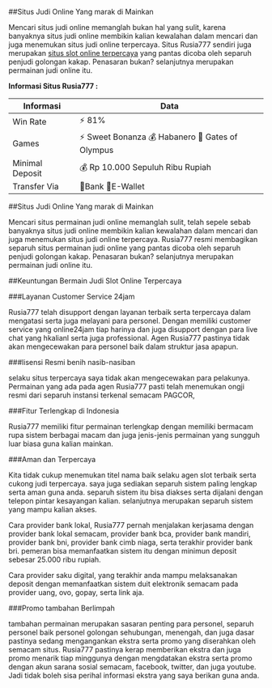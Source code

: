 ##Situs Judi Online Yang marak di Mainkan

Mencari situs judi online memanglah bukan hal yang sulit, karena banyaknya situs judi online membikin kalian kewalahan dalam mencari dan juga menemukan situs judi online terpercaya. Situs Rusia777 sendiri juga merupakan [situs slot online terpercaya](https://camfixya.com) yang pantas dicoba oleh separuh penjudi golongan kakap. Penasaran bukan? selanjutnya merupakan permainan judi online itu.

<b>Informasi Situs Rusia777 : </b>

| Informasi  | Data |
| ------------- | ------------- |
| Win Rate  | ⚡ 81% |
| Games  | ⚡ Sweet Bonanza 💰 Habanero 🔱 Gates of Olympus |
| Minimal Deposit  | 💰 Rp 10.000 Sepuluh Ribu Rupiah |
| Transfer Via  | 🏅Bank 🏅E-Wallet |

##Situs Judi Online Yang marak di Mainkan

Mencari situs permainan judi online memanglah sulit, telah sepele sebab banyaknya situs judi online membikin kalian kewalahan dalam mencari dan juga menemukan situs judi online terpercaya. Rusia777 resmi  membagikan separuh situs permainan judi online yang pantas dicoba oleh separuh penjudi golongan kakap. Penasaran bukan? selanjutnya merupakan permainan judi online itu.

##Keuntungan Bermain Judi Slot Online Terpercaya

###Layanan Customer Service 24jam

Rusia777 telah disupport dengan layanan terbaik serta terpercaya dalam mengatasi serta juga melayani para personel. Dengan memiliki customer service yang online24jam tiap harinya dan juga disupport dengan para live chat yang hkalianl serta juga professional. Agen Rusia777 pastinya tidak akan mengecewakan para personel baik dalam struktur jasa apapun.

###lisensi Resmi benih nasib-nasiban

selaku situs terpercaya saya tidak akan mengecewakan para pelakunya. Permainan yang ada pada agen Rusia777 pasti telah menemukan ongji resmi dari separuh instansi terkenal semacam PAGCOR,

###Fitur Terlengkap di Indonesia

Rusia777 memiliki fitur permainan terlengkap dengan memiliki bermacam rupa sistem berbagai macam dan juga jenis-jenis permainan yang sungguh luar biasa guna kalian mainkan.

###Aman dan Terpercaya

Kita tidak cukup menemukan titel nama baik selaku agen slot terbaik serta cukong judi terpercaya. saya juga sediakan separuh sistem paling lengkap serta aman guna anda. separuh sistem itu bisa diakses serta dijalani dengan telepon pintar kesayangan kalian. selanjutnya merupakan separuh sistem yang mampu kalian akses.

Cara provider bank lokal, Rusia777 pernah menjalakan kerjasama dengan provider bank lokal semacam, provider bank bca, provider bank mandiri, provider bank bni, provider bank cimb niaga, serta terakhir provider bank bri. pemeran bisa memanfaatkan sistem itu dengan minimun deposit sebesar 25.000 ribu rupiah.

Cara provider saku digital, yang terakhir anda mampu melaksanakan deposit dengan memanfaatkan sistem duit elektronik semacam pada provider uang, ovo, gopay, serta link aja.

###Promo tambahan Berlimpah

tambahan permainan merupakan sasaran penting para personel, separuh personel baik personel golongan sehubungan, menengah, dan juga dasar pastinya sedang mengangankan ekstra serta promo yang diserahkan oleh semacam situs. Rusia777 pastinya kerap memberikan ekstra dan juga promo menarik tiap minggunya dengan mengdatakan ekstra serta promo dengan akun sarana sosial semacam, facebook, twitter, dan juga youtube. Jadi tidak boleh sisa perihal informasi ekstra yang saya berikan guna anda.
